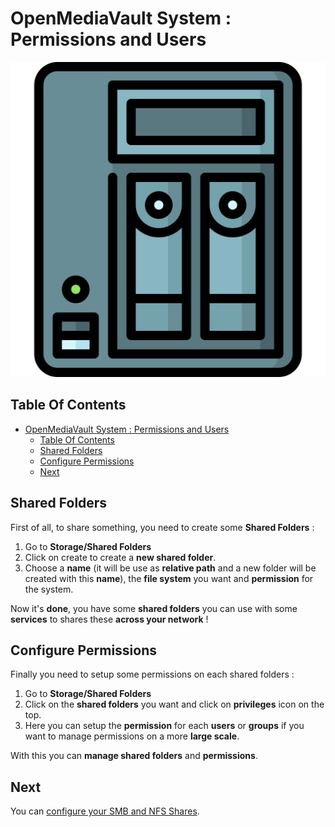 # OpenMediaVault System : Permissions and Users

![Icon](../icon.png)

## Table Of Contents

- [OpenMediaVault System : Permissions and Users](#openmediavault-system--permissions-and-users)
  - [Table Of Contents](#table-of-contents)
  - [Shared Folders](#shared-folders)
  - [Configure Permissions](#configure-permissions)
  - [Next](#next)

## Shared Folders

First of all, to share something, you need to create some **Shared Folders** :

1) Go to **Storage/Shared Folders**
2) Click on create to create a **new shared folder**.
3) Choose a **name** (it will be use as **relative path** and a new folder will be created with this **name**), the **file system** you want and **permission** for the system.

Now it's **done**, you have some **shared folders** you can use with some **services** to shares these **across your network** !

## Configure Permissions

Finally you need to setup some permissions on each shared folders :

1) Go to **Storage/Shared Folders**
2) Click on the **shared folders** you want and click on **privileges** icon on the top.
3) Here you can setup the **permission** for each **users** or **groups** if you want to manage permissions on a more **large scale**.

With this you can **manage shared folders** and **permissions**.

## Next

You can [configure your SMB and NFS Shares](./shares.md).
